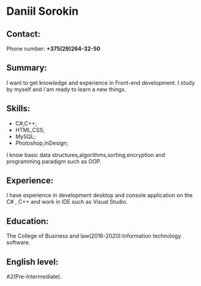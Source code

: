 # Daniil Sorokin
## Contact:
Phone number: **+375(29)264-32-50**

## Summary:
I want to get knowledge and experience in Front-end development. I study by myself and i'am ready to learn a new things.

## Skills:
* C#,C++;
* HTML,CSS;
* MySQL;
* Photoshop,InDesign;

I know basic data structures,algorithms,sorting,encryption and programming paradigm such as OOP.

## Experience:
I have experience in development desktop and console application on the C# , C++ and work in IDE such as Visual Studio.

## Education:
The College of Business and law(2016-2020):Information technology software.

## English level:
A2(Pre-Intermediate).